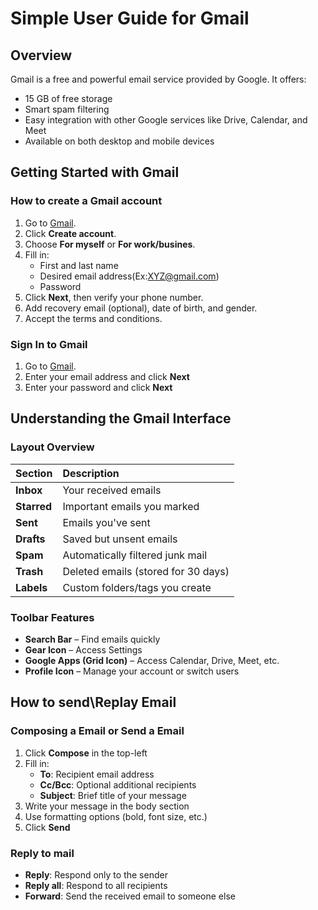 # Simple User Guide for Gmail

## Overview

Gmail is a free and powerful email service provided by Google. It offers:
  * 15 GB of free storage
  * Smart spam filtering
  * Easy integration with other Google services like Drive, Calendar, and Meet
  * Available on both desktop and mobile devices

## Getting Started with Gmail

  ### How to create a Gmail account

  1. Go to [Gmail](www.gmail.com).
  2. Click **Create account**.
  3. Choose **For myself** or **For work/busines**.
  4. Fill in:
     * First and last name
     * Desired email address(Ex:XYZ@gmail.com)
     * Password
  1. Click **Next**, then verify your phone number.
  2. Add recovery email (optional), date of birth, and gender.
  3. Accept the terms and conditions.

  ### Sign In to Gmail

  1. Go to [Gmail](www.gmail.com).
  2. Enter your email address and click **Next**
  3. Enter your password and click **Next**

## Understanding the Gmail Interface

  ### Layout Overview

  | Section| Description |
  | :------- | :----------- |
  | **Inbox** | Your received emails |
  | **Starred** | Important emails you marked |
  | **Sent** | Emails you've sent |
  | **Drafts** | Saved but unsent emails |
  | **Spam** | Automatically filtered junk mail |
  | **Trash** | Deleted emails (stored for 30 days) |
  | **Labels** | Custom folders/tags you create |

  ### Toolbar Features

  * **Search Bar** – Find emails quickly
  * **Gear Icon** – Access Settings
  * **Google Apps (Grid Icon)** – Access Calendar, Drive, Meet, etc.
  *  **Profile Icon** – Manage your account or switch users

## How to send\Replay Email 
  ### Composing a Email or Send a Email
  
  1. Click **Compose** in the top-left
  2. Fill in:
     * **To**: Recipient email address
     * **Cc/Bcc**: Optional additional recipients
     *  **Subject**: Brief title of your message
  1. Write your message in the body section
  2. Use formatting options (bold, font size, etc.)
  4. Click **Send**

  ### Reply to mail

  * **Reply**: Respond only to the sender
  * **Reply all**: Respond to all recipients
  * **Forward**: Send the received email to someone else
     
     
